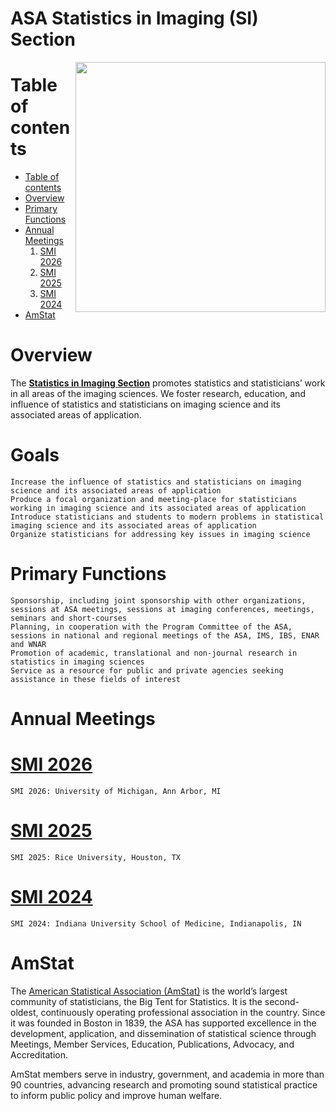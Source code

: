 # ASA Statistics in Imaging (SI) Section

<a href="https://www.statsinimaging.org/"><img align="right" width="400" src="github.com/ASA-SII/website/blob/main/images/AmStat_SiI_Logo.png?raw=true"></a>

Table of contents
=================

<!--ts-->
   * [Table of contents](#table-of-contents)
   * [Overview](#overview)
   * [Primary Functions](#primary-functions)
   * [Annual Meetings](#annual-meetings)
       1. [SMI 2026](#smi-2026)
       2. [SMI 2025](#smi-2025)
       3. [SMI 2024](#smi-2024)
   * [AmStat](#amstat)
<!--te-->

Overview
========
The **[Statistics in Imaging Section](https://www.statsinimaging.org/)** promotes statistics and statisticians’ work in all areas of the imaging sciences.
We foster research, education, and influence of statistics and statisticians on imaging science and its associated areas of application.


Goals
=====

    Increase the influence of statistics and statisticians on imaging science and its associated areas of application
    Produce a focal organization and meeting-place for statisticians working in imaging science and its associated areas of application
    Introduce statisticians and students to modern problems in statistical imaging science and its associated areas of application
    Organize statisticians for addressing key issues in imaging science

Primary Functions
=================

    Sponsorship, including joint sponsorship with other organizations, sessions at ASA meetings, sessions at imaging conferences, meetings, seminars and short-courses
    Planning, in cooperation with the Program Committee of the ASA, sessions in national and regional meetings of the ASA, IMS, IBS, ENAR and WNAR
    Promotion of academic, translational and non-journal research in statistics in imaging sciences
    Service as a resource for public and private agencies seeking assistance in these fields of interest

Annual Meetings
===============

# [SMI 2026]()

    SMI 2026: University of Michigan, Ann Arbor, MI

# [SMI 2025](https://statistics.rice.edu/events/2025-statistical-methods-imaging-conference)

    SMI 2025: Rice University, Houston, TX

# [SMI 2024](https://medicine.iu.edu/biostatistics/news-events/statistical-methods-in-imaging-conference)

    SMI 2024: Indiana University School of Medicine, Indianapolis, IN

AmStat
======
The [American Statistical Association (AmStat)](https://www.amstat.org)  is the world’s largest community of statisticians, the 
Big Tent for Statistics. It is the second-oldest, continuously operating professional association in the country. 
Since it was founded in Boston in 1839, the ASA has supported excellence in the development, application, and dissemination of 
statistical science through Meetings, Member Services, Education, Publications, Advocacy, and Accreditation.  

AmStat members serve in industry, government, and academia in more than 90 countries, advancing research and promoting
sound statistical practice to inform public policy and improve human welfare.

